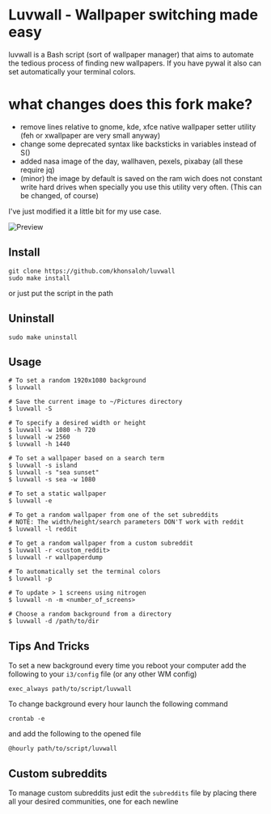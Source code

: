 # Luvwall - Wallpaper switching made easy

luvwall is a Bash script (sort of wallpaper manager) that aims to automate the tedious process of finding new wallpapers. If you have pywal it also can set automatically your terminal colors.

# what changes does this fork make?

* remove lines relative to gnome, kde, xfce native wallpaper setter utility (feh or xwallpaper are very small anyway)
* change some deprecated syntax like backsticks in variables instead of S()
* added nasa image of the day, wallhaven, pexels, pixabay (all these require jq)
* (minor) the image by default is saved on the ram wich does not constant write hard drives when specially you use this utility very often. (This can be changed, of course)

I've just modified it a little bit for my use case.

![Preview](preview.png)

## Install
```
git clone https://github.com/khonsaloh/luvwall
sudo make install
```
or just put the script in the path
## Uninstall

```
sudo make uninstall
```

## Usage
```
# To set a random 1920x1080 background
$ luvwall

# Save the current image to ~/Pictures directory
$ luvwall -S

# To specify a desired width or height
$ luvwall -w 1080 -h 720
$ luvwall -w 2560
$ luvwall -h 1440

# To set a wallpaper based on a search term
$ luvwall -s island
$ luvwall -s "sea sunset"
$ luvwall -s sea -w 1080

# To set a static wallpaper
$ luvwall -e

# To get a random wallpaper from one of the set subreddits
# NOTE: The width/height/search parameters DON'T work with reddit
$ luvwall -l reddit

# To get a random wallpaper from a custom subreddit
$ luvwall -r <custom_reddit>
$ luvwall -r wallpaperdump

# To automatically set the terminal colors
$ luvwall -p

# To update > 1 screens using nitrogen
$ luvwall -n -m <number_of_screens>

# Choose a random background from a directory
$ luvwall -d /path/to/dir

```

## Tips And Tricks
To set a new background every time you reboot your computer add the following to your ```i3/config``` file (or any other WM config)
```
exec_always path/to/script/luvwall
```

To change background every hour launch the following command
```
crontab -e
```
and add the following to the opened file
```
@hourly path/to/script/luvwall
```

## Custom subreddits
To manage custom subreddits just edit the ```subreddits``` file by placing there all your desired communities, one for each newline

